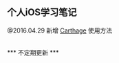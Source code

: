 ## 个人iOS学习笔记 

@2016.04.29 新增 [Carthage](https://github.com/Carthage/Carthage) 使用方法

<br>
*** 不定期更新 ***
